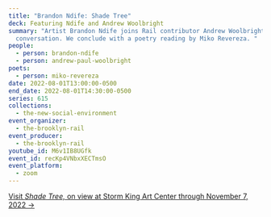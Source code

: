 ```yaml
---
title: "Brandon Ndife: Shade Tree"
deck: Featuring Ndife and Andrew Woolbright
summary: "Artist Brandon Ndife joins Rail contributor Andrew Woolbright for a
  conversation. We conclude with a poetry reading by Miko Revereza. "
people:
  - person: brandon-ndife
  - person: andrew-paul-woolbright
poets:
  - person: miko-revereza
date: 2022-08-01T13:00:00-0500
end_date: 2022-08-01T14:30:00-0500
series: 615
collections:
  - the-new-social-environment
event_organizer:
  - the-brooklyn-rail
event_producer:
  - the-brooklyn-rail
youtube_id: M6v1IB8UGfk
event_id: recKp4VNbxXECTmsO
event_platform:
  - zoom
---
```

[Visit *Shade Tree,* on view at Storm King Art Center through November 7, 2022 →](https://collections.stormking.org/Detail/occurrences/192)